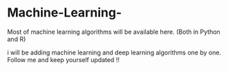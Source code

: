 # Machine-Learning-
Most of machine learning algorithms will be available here. (Both in Python and R)

i will be adding machine learning and deep learning algorithms one by one. Follow me and keep yourself updated !!
